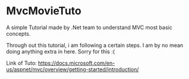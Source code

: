 # MvcMovieTuto

A simple Tutorial made by .Net team to understand MVC most basic concepts.

Through out this tutorial, i am following a certain steps. I am by no mean doing anything extra in here. Sorry for this :(

Link of Tuto: https://docs.microsoft.com/en-us/aspnet/mvc/overview/getting-started/introduction/
